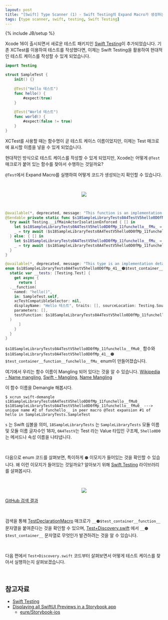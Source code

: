 ```yaml
---
layout: post
title: "[Swift] Type Scanner (1) - Swift Testing의 Expand Macro가 생성하는 코드 분석"
tags: [type scanner, swift, testing, Swift Testing]
---
```

{% include JB/setup %}

Xcode 16이 출시되면서 새로운 테스트 패키지인 [Swift Testing](https://github.com/swiftlang/swift-testing)이 추가되었습니다. 기존 XCTest를 이용하여 테스트를 작성했다면, 이제는 Swift Testing을 활용하여 현대적인 테스트 케이스를 작성할 수 있게 되었습니다.

```swift
import Testing

struct SampleTest {
    init() {}
    
    @Test("Hello 테스트")
    func hello() {
        #expect(true)
    }
    
    @Test("World 테스트")
    func world() {
        #expect(false != true)
    }
}
```

XCTest를 사용할 때는 함수명이 곧 테스트 케이스 이름이었지만, 이제는 Test 매크로에 표시할 이름을 넣을 수 있게 되었습니다.

현대적인 방식으로 테스트 케이스를 작성할 수 있게 되었지만, Xcode는 어떻게 `@Test` 매크로가 붙어 있는 함수를 찾아서 수행하는 것일까요?

`@Test`에서 Expand Macro를 실행하여 어떻게 코드가 생성되는지 확인할 수 있습니다.

<br/>
<p style="text-align:center;">
<img src="{{ site.prod_url }}/image/2024/12/01.png"/>
</p><br/>

```swift
@available(*, deprecated, message: "This function is an implementation detail of the testing library. Do not use it directly.")
@Sendable private static func $s18SampleLibraryTests0A4TestV5hello0D0fMp_11funchello__fMu0_() async throws -> Void {
  try await Testing.__ifMainActorIsolationEnforced { [] in
    let $s18SampleLibraryTests0A4TestV5hello0D0fMp_11funchello__fMu_ = try await (SampleTest(), Testing.__requiringTry, Testing.__requiringAwait).0
    _ = try await ($s18SampleLibraryTests0A4TestV5hello0D0fMp_11funchello__fMu_.hello(), Testing.__requiringTry, Testing.__requiringAwait).0
  } else: { [] in
    let $s18SampleLibraryTests0A4TestV5hello0D0fMp_11funchello__fMu_ = try await (SampleTest(), Testing.__requiringTry, Testing.__requiringAwait).0
    _ = try await ($s18SampleLibraryTests0A4TestV5hello0D0fMp_11funchello__fMu_.hello(), Testing.__requiringTry, Testing.__requiringAwait).0
  }
}

@available(*, deprecated, message: "This type is an implementation detail of the testing library. Do not use it directly.")
enum $s18SampleLibraryTests0A4TestV5hello0D0fMp_41__🟠$test_container__function__funchello__fMu_: Testing.__TestContainer {
  static var __tests: [Testing.Test] {
    get async {
      return [
  .__function(
    named: "hello()",
    in: SampleTest.self,
    xcTestCompatibleSelector: nil,
    displayName: "Hello 테스트", traits: [], sourceLocation: Testing.SourceLocation(fileID: "SampleLibraryTests/SampleLibraryTests.swift", filePath: "/Users/minsone/tmp/20241216/SampleLibrary/Tests/SampleLibraryTests/SampleLibraryTests.swift", line: 9, column: 6),
    parameters: [],
    testFunction: $s18SampleLibraryTests0A4TestV5hello0D0fMp_11funchello__fMu0_
  )
      ]
    }
  }
}
```

`$s18SampleLibraryTests0A4TestV5hello0D0fMp_11funchello__fMu0_` 함수와 `$s18SampleLibraryTests0A4TestV5hello0D0fMp_41__🟠$test_container__function__funchello__fMu_` enum이 만들어졌습니다.<br/>

여기에서 우리는 함수 이름이 Mangling 되어 있다는 것을 알 수 있습니다. [Wikipedia - Name mangling](https://en.wikipedia.org/wiki/Name_mangling#Swift), [Swift - Mangling](https://github.com/swiftlang/swift/blob/main/docs/ABI/Mangling.rst), [Name Mangling](https://minsone.github.io/programming/swift-name-mangling)

이 함수 이름을 Demangle 해봅시다.

```shell
$ xcrun swift-demangle s18SampleLibraryTests0A4TestV5hello0D0fMp_11funchello__fMu0_
$s18SampleLibraryTests0A4TestV5hello0D0fMp_11funchello__fMu0_ ---> unique name #2 of funchello__ in peer macro @Test expansion #1 of hello in SampleLibraryTests.SampleTest
```

`s` 는 Swift 심볼을 의미, `18SampleLibraryTests` 는 `SampleLibraryTests` 모듈 이름 및 모듈 이름 글자수인 18자, `0A4TestV`는 Test 라는 Value 타입인 구조체, `5hello0D0`는 메서드나 속성 이름을 나타냅니다.  

<br/>

다음으로 enum 코드를 살펴보면, 특이하게 `🟠` 이모지가 들어있는 것을 확인할 수 있습니다. 왜 이런 이모지가 들어있는 것일까요? 알아보기 위해 [Swift Testing](https://github.com/swiftlang/swift-testing) 라이브러리를 살펴봅시다.

<br/>
<p style="text-align:center;">
<img src="{{ site.prod_url }}/image/2024/12/02.png"/>
</p>

[GitHub 검색 결과](https://github.com/search?q=repo%3Aswiftlang%2Fswift-testing%20%F0%9F%9F%A0&type=code)

<br/>

검색을 통해 [TestDeclarationMacro](https://github.com/swiftlang/swift-testing/blob/e2ec0411e5f7407fc2d325c9feea8f0ac10a60e2/Sources/TestingMacros/TestDeclarationMacro.swift#L467) 매크로가 `__🟠$test_container__function__` 문자열을 붙여준다는 것을 확인할 수 있으며, [Test+Discovery.swift](https://github.com/swiftlang/swift-testing/blob/e2ec0411e5f7407fc2d325c9feea8f0ac10a60e2/Sources/Testing/Test%2BDiscovery.swift#L26) 에서 `__🟠$test_container__` 문자열로 무엇인가 발견하려는 것을 알 수 있습니다.

<br/>

다음 편에서 `Test+Discovery.swift` 코드부터 살펴보면서 어떻게 테스트 케이스를 찾아서 실행하는지 살펴보겠습니다.

<br/>

## 참고자료

* [Swift Testing](https://github.com/swiftlang/swift-testing)
* [Displaying all SwiftUI Previews in a Storybook app](https://medium.com/eureka-engineering/displaying-all-swiftui-previews-in-a-storybook-app-1dd8e925d777)
  * [eure/Storybook-ios](https://github.com/eure/Storybook-ios)